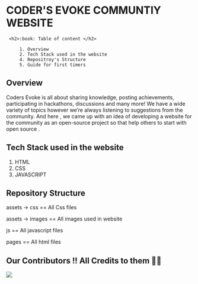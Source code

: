 <h1>CODER'S EVOKE COMMUNTIY WEBSITE </h1>
     
     <h2>:book: Table of content </h2>

         1. Overview
         2. Tech Stack used in the website   
         4. Repositroy's Structure 
         5. Guide for first timers 

## **Overview**

Coders Evoke is all about sharing knowledge, posting achievements, participating in hackathons, discussions and many more!
 We have a wide variety of topics however we’re always listening to suggestions from the community.
And here , we came up with an idea of developing a website for the community as an open-source project so that help others to start with open source . 

## **Tech Stack used in the website**

   1. HTML 
   2. CSS 
   3. JAVASCRIPT 

## **Repository Structure**
<p> assets -> css == All Css files</p>
<p>assets -> images == All images used in website</p>
<p>js == All javascript files</p>
<p>pages == All html files</p> 

## Our Contributors !! All Credits to them 🙌🏻

<a href="https://github.com/Coders-Evoke-Community/CodersEvoke_website/graphs/contributors"> <img src="https://contrib.rocks/image?repo=Coders-Evoke-Community/CodersEvoke_website" /> </a>
